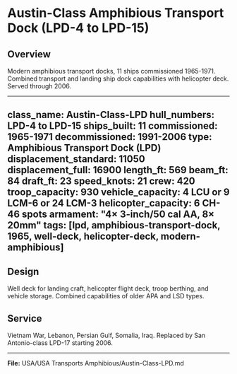 # Austin-Class Amphibious Transport Dock (LPD-4 to LPD-15)

## Overview
Modern amphibious transport docks, 11 ships commissioned 1965-1971. Combined transport and landing ship dock capabilities with helicopter deck. Served through 2006.

---
class_name: Austin-Class-LPD
hull_numbers: LPD-4 to LPD-15
ships_built: 11
commissioned: 1965-1971
decommissioned: 1991-2006
type: Amphibious Transport Dock (LPD)
displacement_standard: 11050
displacement_full: 16900
length_ft: 569
beam_ft: 84
draft_ft: 23
speed_knots: 21
crew: 420
troop_capacity: 930
vehicle_capacity: 4 LCU or 9 LCM-6 or 24 LCM-3
helicopter_capacity: 6 CH-46 spots
armament: "4× 3-inch/50 cal AA, 8× 20mm"
tags: [lpd, amphibious-transport-dock, 1965, well-deck, helicopter-deck, modern-amphibious]
---

## Design
Well deck for landing craft, helicopter flight deck, troop berthing, and vehicle storage. Combined capabilities of older APA and LSD types.

## Service
Vietnam War, Lebanon, Persian Gulf, Somalia, Iraq. Replaced by San Antonio-class LPD-17 starting 2006.

---
**File:** USA/USA Transports Amphibious/Austin-Class-LPD.md

